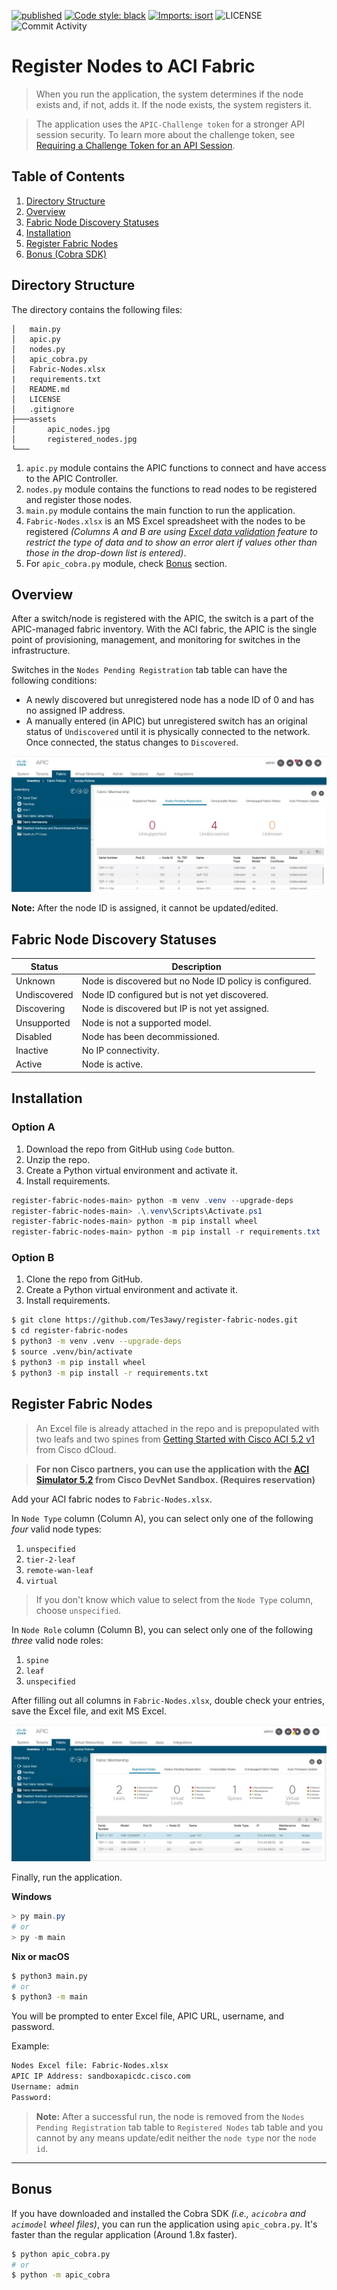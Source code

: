 [![published](https://static.production.devnetcloud.com/codeexchange/assets/images/devnet-published.svg)](https://developer.cisco.com/codeexchange/github/repo/Tes3awy/register-fabric-nodes)
[![Code style: black](https://img.shields.io/badge/code%20style-black-000000.svg?style=flat-square)](https://github.com/psf/black)
[![Imports: isort](https://img.shields.io/badge/%20imports-isort-%231674b1?style=flat-square&labelColor=ef8336)](https://pycqa.github.io/isort/)
![LICENSE](https://img.shields.io/github/license/Tes3awy/register-fabric-nodes?color=purple&style=flat-square&label=LICENSE)
![Commit Activity](https://img.shields.io/github/commit-activity/m/Tes3awy/register-fabric-nodes/main?logo=github&style=flat-square)

# Register Nodes to ACI Fabric

> When you run the application, the system determines if the node exists and, if not, adds it. If the node exists, the system registers it.

> The application uses the `APIC-Challenge token` for a stronger API session security. To learn more about the challenge token, see [Requiring a Challenge Token for an API Session](https://www.cisco.com/c/en/us/td/docs/switches/datacenter/aci/apic/sw/2-x/rest_cfg/2_1_x/b_Cisco_APIC_REST_API_Configuration_Guide/b_Cisco_APIC_REST_API_Configuration_Guide_chapter_01.html#ariaid-title33).

## Table of Contents

1. [Directory Structure](#directory-structure)
2. [Overview](#overview)
3. [Fabric Node Discovery Statuses](#fabric-node-discovery-statuses)
4. [Installation](#installation)
5. [Register Fabric Nodes](#register-fabric-nodes)
6. [Bonus (Cobra SDK)](#bonus)

## Directory Structure

The directory contains the following files:

```
│   main.py
│   apic.py
│   nodes.py
│   apic_cobra.py
│   Fabric-Nodes.xlsx
|   requirements.txt
│   README.md
│   LICENSE
│   .gitignore
├───assets
│       apic_nodes.jpg
│       registered_nodes.jpg
└───
```

1. `apic.py` module contains the APIC functions to connect and have access to the APIC Controller.
2. `nodes.py` module contains the functions to read nodes to be registered and register those nodes.
3. `main.py` module contains the main function to run the application.
4. `Fabric-Nodes.xlsx` is an MS Excel spreadsheet with the nodes to be registered _(Columns A and B are using [Excel data validation](https://support.microsoft.com/en-us/office/apply-data-validation-to-cells-29fecbcc-d1b9-42c1-9d76-eff3ce5f7249) feature to restrict the type of data and to show an error alert if values other than those in the drop-down list is entered)_.
5. For `apic_cobra.py` module, check [Bonus](#bonus) section.

## Overview

After a switch/node is registered with the APIC, the switch is a part of the APIC-managed fabric inventory. With the
ACI fabric, the APIC is the single point of provisioning, management, and monitoring for switches in the infrastructure.

Switches in the `Nodes Pending Registration` tab table can have the following conditions:

- A newly discovered but unregistered node has a node ID of 0 and has no assigned IP address.
- A manually entered (in APIC) but unregistered switch has an original status of `Undiscovered` until it is physically connected to the network. Once connected, the status changes to `Discovered`.

![APIC Nodes](assets/apic_nodes.jpg)

**Note:** After the node ID is assigned, it cannot be updated/edited.

## Fabric Node Discovery Statuses

| Status       | Description                                             |
| ------------ | ------------------------------------------------------- |
| Unknown      | Node is discovered but no Node ID policy is configured. |
| Undiscovered | Node ID configured but is not yet discovered.           |
| Discovering  | Node is discovered but IP is not yet assigned.          |
| Unsupported  | Node is not a supported model.                          |
| Disabled     | Node has been decommissioned.                           |
| Inactive     | No IP connectivity.                                     |
| Active       | Node is active.                                         |

## Installation

### Option A

1. Download the repo from GitHub using `Code` button.
2. Unzip the repo.
3. Create a Python virtual environment and activate it.
4. Install requirements.

```powershell
register-fabric-nodes-main> python -m venv .venv --upgrade-deps
register-fabric-nodes-main> .\.venv\Scripts\Activate.ps1
register-fabric-nodes-main> python -m pip install wheel
register-fabric-nodes-main> python -m pip install -r requirements.txt
```

### Option B

1. Clone the repo from GitHub.
2. Create a Python virtual environment and activate it.
3. Install requirements.

```bash
$ git clone https://github.com/Tes3awy/register-fabric-nodes.git
$ cd register-fabric-nodes
$ python3 -m venv .venv --upgrade-deps
$ source .venv/bin/activate
$ python3 -m pip install wheel
$ python3 -m pip install -r requirements.txt
```

## Register Fabric Nodes

> An Excel file is already attached in the repo and is prepopulated with two leafs and two spines from [Getting Started with Cisco ACI 5.2 v1](https://dcloud2-lon.cisco.com/content/demo/505213?returnPathTitleKey=content-view) from Cisco dCloud.

> **For non Cisco partners, you can use the application with the [ACI Simulator 5.2](https://devnetsandbox.cisco.com/RM/Diagram/Index/740f912b-e9c8-4c7b-a1d7-691649dfa0dd) from Cisco DevNet Sandbox. (Requires reservation)**

Add your ACI fabric nodes to `Fabric-Nodes.xlsx`.

In `Node Type` column (Column A), you can select only one of the following _four_ valid node types:

1. `unspecified`
2. `tier-2-leaf`
3. `remote-wan-leaf`
4. `virtual`

> If you don't know which value to select from the `Node Type` column, choose `unspecified`.

In `Node Role` column (Column B), you can select only one of the following _three_ valid node roles:

1. `spine`
2. `leaf`
3. `unspecified`

After filling out all columns in `Fabric-Nodes.xlsx`, double check your entries, save the Excel file, and exit MS Excel.

![Registered Nodes](assets/registered_nodes.jpg)

Finally, run the application.

**Windows**

```powershell
> py main.py
# or
> py -m main
```

**Nix or macOS**

```bash
$ python3 main.py
# or
$ python3 -m main
```

You will be prompted to enter Excel file, APIC URL, username, and password.

Example:

```bash
Nodes Excel file: Fabric-Nodes.xlsx
APIC IP Address: sandboxapicdc.cisco.com
Username: admin
Password:
```

> **Note:** After a successful run, the node is removed from the `Nodes Pending Registration` tab table to `Registered Nodes` tab table and you cannot by any means update/edit neither the `node type` nor the `node id`.

---

## Bonus

If you have downloaded and installed the Cobra SDK _(i.e., `acicobra` and `acimodel` wheel files)_, you can run the application using `apic_cobra.py`. It's faster than the regular application (Around 1.8x faster).

```bash
$ python apic_cobra.py
# or
$ python -m apic_cobra
```
